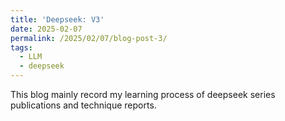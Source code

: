 ```yaml
---
title: 'Deepseek: V3'
date: 2025-02-07
permalink: /2025/02/07/blog-post-3/
tags:
  - LLM
  - deepseek
---
```


This blog mainly record my learning process of deepseek series publications and technique reports. 
